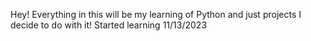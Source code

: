 Hey!
Everything in this will be my learning of Python and just projects I decide to do with it!
Started learning 11/13/2023 
